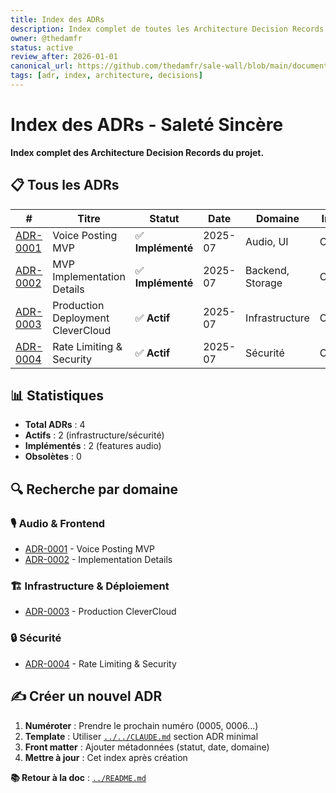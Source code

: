```yaml
---
title: Index des ADRs
description: Index complet de toutes les Architecture Decision Records du projet
owner: @thedamfr
status: active
review_after: 2026-01-01
canonical_url: https://github.com/thedamfr/sale-wall/blob/main/documentation/adr/index.md
tags: [adr, index, architecture, decisions]
---
```


# Index des ADRs - Saleté Sincère

**Index complet des Architecture Decision Records du projet.**

## 📋 Tous les ADRs

| #    | Titre | Statut | Date | Domaine | Impact |
|------|-------|--------|------|---------|--------|
| [ADR-0001](./adr_0001_voice_posting_mvp.md) | Voice Posting MVP | ✅ **Implémenté** | 2025-07 | Audio, UI | Cœur |
| [ADR-0002](./adr_0002_voice_posting_mvp_implemented.md) | MVP Implementation Details | ✅ **Implémenté** | 2025-07 | Backend, Storage | Cœur |
| [ADR-0003](./adr_0003_deployment_production_clevercloud.md) | Production Deployment CleverCloud | ✅ **Actif** | 2025-07 | Infrastructure | Critique |
| [ADR-0004](./adr_0004_rate_limiting_security.md) | Rate Limiting & Security | ✅ **Actif** | 2025-07 | Sécurité | Critique |

## 📊 Statistiques

- **Total ADRs** : 4
- **Actifs** : 2 (infrastructure/sécurité)
- **Implémentés** : 2 (features audio)
- **Obsolètes** : 0

## 🔍 Recherche par domaine

### 🎙️ Audio & Frontend
- [ADR-0001](./adr_0001_voice_posting_mvp.md) - Voice Posting MVP
- [ADR-0002](./adr_0002_voice_posting_mvp_implemented.md) - Implementation Details

### 🏗️ Infrastructure & Déploiement  
- [ADR-0003](./adr_0003_deployment_production_clevercloud.md) - Production CleverCloud

### 🔒 Sécurité
- [ADR-0004](./adr_0004_rate_limiting_security.md) - Rate Limiting & Security

## ✍️ Créer un nouvel ADR

1. **Numéroter** : Prendre le prochain numéro (0005, 0006...)
2. **Template** : Utiliser [`../../CLAUDE.md`](../../CLAUDE.md) section ADR minimal
3. **Front matter** : Ajouter métadonnées (statut, date, domaine)
4. **Mettre à jour** : Cet index après création

**📚 Retour à la doc** : [`../README.md`](../README.md)

